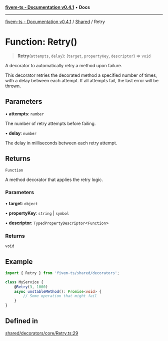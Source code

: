 [**fivem-ts - Documentation v0.4.1**](../../../README.md) • **Docs**

***

[fivem-ts - Documentation v0.4.1](../../../README.md) / [Shared](../README.md) / Retry

# Function: Retry()

> **Retry**(`attempts`, `delay`): (`target`, `propertyKey`, `descriptor`) => `void`

A decorator to automatically retry a method upon failure.

This decorator retries the decorated method a specified number of times, with a delay between each attempt.
If all attempts fail, the last error will be thrown.

## Parameters

• **attempts**: `number`

The number of retry attempts before failing.

• **delay**: `number`

The delay in milliseconds between each retry attempt.

## Returns

`Function`

A method decorator that applies the retry logic.

### Parameters

• **target**: `object`

• **propertyKey**: `string` \| `symbol`

• **descriptor**: `TypedPropertyDescriptor`\<`Function`\>

### Returns

`void`

## Example

```ts
import { Retry } from 'fivem-ts/shared/decorators';

class MyService {
    @Retry(3, 1000)
    async unstableMethod(): Promise<void> {
        // Some operation that might fail
    }
}
```

## Defined in

[shared/decorators/core/Retry.ts:29](https://github.com/Purpose-Dev/fivem-ts/blob/main/src/shared/decorators/core/Retry.ts#L29)
